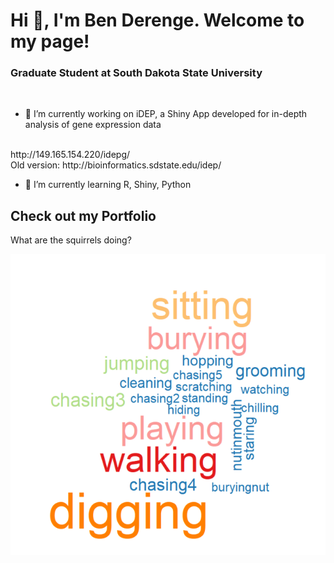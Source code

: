 <!--! ### Hi there 👋 -->

<!--
**bderenge/bderenge** is a ✨ _special_ ✨ repository because its `README.md` (this file) appears on your GitHub profile.

Here are some ideas to get you started:

- 🔭 I’m currently working on ...
- 🌱 I’m currently learning ...
- 👯 I’m looking to collaborate on ...
- 🤔 I’m looking for help with ...
- 💬 Ask me about ...
- 📫 How to reach me: ...
- 😄 Pronouns: ...
- ⚡ Fun fact: ...
-->


<h1 align="left">Hi 👋, I'm Ben Derenge. Welcome to my page! </h1>
<h3 align="left">Graduate Student at South Dakota State University</h3>

<br>

- 🔭 I’m currently working on iDEP, a Shiny App developed for in-depth analysis of gene expression data
<br>
http://149.165.154.220/idepg/
<br>
Old version: http://bioinformatics.sdstate.edu/idep/

- 🌱 I’m currently learning R, Shiny, Python

## Check out my Portfolio
What are the squirrels doing?


![Alt text](https://github.com/bderenge/bderenge/blob/main/squirrel_cloud.png)
